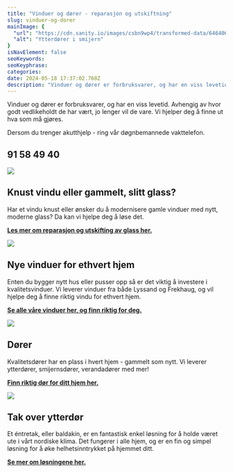 ```yaml
---
title: "Vinduer og dører - reparasjon og utskiftning"
slug: vinduer-og-dorer
mainImage: {
  "url": "https://cdn.sanity.io/images/csbn9wp4/transformed-data/646406033dc3350405f5e03bfe21c2a10b8df676-5486x3765.jpg?fit=max&auto=format",
  "alt": "Ytterdører i smijern"
}
isNavElement: false
seoKeywords: 
seoKeyphrase: 
categories: 
date: 2024-05-18 17:37:02.768Z
description: "Vinduer og dører er forbruksvarer, og har en viss levetid. Avhengig av hvor godt vedlikeholdt de har vært, jo lenger vil de vare. Vi hjelper deg å finne ut hva som må gjøres."
---
```


Vinduer og dører er forbruksvarer, og har en viss levetid. Avhengig av hvor godt vedlikeholdt de har vært, jo lenger vil de vare. Vi hjelper deg å finne ut hva som må gjøres.



Dersom du trenger akutthjelp - ring vår døgnbemannede vakttelefon.

## 91 58 49 40



![](https://cdn.sanity.io/images/csbn9wp4/transformed-data/d88cc3be51ad1d9b081c5f4831cfdf7e5dbd57ee-1920x1080.png)

## **Knust vindu eller gammelt, slitt glass?**

Har et vindu knust eller ønsker du å modernisere gamle vinduer med nytt, moderne glass? Da kan vi hjelpe deg å løse det. 

[**Les mer om reparasjon og utskifting av glass her.**](/odelagt-vindusglass)





![](https://cdn.sanity.io/images/csbn9wp4/transformed-data/b87c989c823d78cff988b00d7e63bd4e7fdb9c09-2016x1512.jpg)

## Nye vinduer for ethvert hjem

Enten du bygger nytt hus eller pusser opp så er det viktig å investere i kvalitetsvinduer. Vi leverer vinduer fra både Lyssand og Frekhaug, og vil hjelpe deg å finne riktig vindu for ethvert hjem. 

[**Se alle våre vinduer her, og finn riktig for deg.**](/vinduer)



![](https://cdn.sanity.io/images/csbn9wp4/transformed-data/093c9ad317d068d61324a38f9e13a28156d84b56-1492x1000.jpg)

## Dører

Kvalitetsdører har en plass i hvert hjem - gammelt som nytt. Vi leverer ytterdører, smijernsdører, verandadører med mer! 

[**Finn riktig dør for ditt hjem her.**](/dorer)





![](https://cdn.sanity.io/images/csbn9wp4/transformed-data/e25f305845a13a0516d7625c21f061d5a3f3e5e8-1920x1080.png)

## Tak over ytterdør

Et éntretak, eller baldakin, er en fantastisk enkel løsning for å holde været ute i vårt nordiske klima. Det fungerer i alle hjem, og er en fin og simpel løsning for å øke helhetsinntrykket på hjemmet ditt. 

[**Se mer om løsningene her.**](/tak-over-ytterdor)
